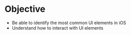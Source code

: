 # Objective
* Be able to identify the most common UI elements in iOS  
* Understand how to interact with UI elements
